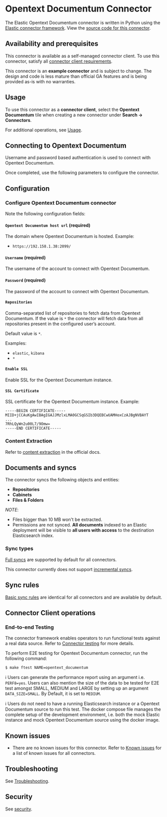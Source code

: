 # Opentext Documentum Connector

The Elastic Opentext Documentum connector is written in Python using the [Elastic connector framework](https://github.com/elastic/connectors/tree/main). View the [source code for this connector](https://github.com/elastic/connectors/blob/main/connectors/sources/opentext_documentum.py).

## Availability and prerequisites

This connector is available as a self-managed connector client.
To use this connector, satisfy all [connector client requirements](https://www.elastic.co/guide/en/enterprise-search/master/build-connector.html).

This connector is an **example connector** and is subject to change. The design and code is less mature than official GA features and is being provided as-is with no warranties.

## Usage

To use this connector as a **connector client**, select the **Opentext Documentum** tile when creating a new connector under **Search -> Connectors**.

For additional operations, see [Usage](https://www.elastic.co/guide/en/enterprise-search/master/connectors-usage.html).

## Connecting to Opentext Documentum

Username and password based authentication is used to connect with Opentext Documentum.

Once completed, use the following parameters to configure the connector.

## Configuration

### Configure Opentext Documentum connector

Note the following configuration fields:

#### `Opentext Documentum host url`  (required)

The domain where Opentext Documentum is hosted. Example:

- `https://192.158.1.38:2099/`

#### `Username`  (required)

The username of the account to connect with Opentext Documentum.

#### `Password`  (required)

The password of the account to connect with Opentext Documentum.

#### `Repositories`

Comma-separated list of repositories to fetch data from Opentext Documentum. If the value is `*` the connector will fetch data from all repositories present in the configured user’s account.

Default value is `*`.

Examples:

- `elastic`, `kibana`
- `*`

#### `Enable SSL`

Enable SSL for the Opentext Documentum instance.

#### `SSL Certificate`

SSL certificate for the Opentext Documentum instance. Example:

```
-----BEGIN CERTIFICATE-----
MIID+jCCAuKgAwIBAgIGAJJMzlxLMA0GCSqGSIb3DQEBCwUAMHoxCzAJBgNVBAYT
...
7RhLQyWn2u00L7/9Omw=
-----END CERTIFICATE-----
```

### Content Extraction

Refer to [content extraction](https://www.elastic.co/guide/en/enterprise-search/current/connectors-content-extraction.html) in the official docs.

## Documents and syncs

The connector syncs the following objects and entities:
- **Repositories**
- **Cabinets**
- **Files & Folders**

*NOTE*:
- Files bigger than 10 MB won't be extracted.
- Permissions are not synced. **All documents** indexed to an Elastic deployment will be visible to **all users with access** to the destination Elasticsearch index.

### Sync types
[Full syncs](https://www.elastic.co/guide/en/enterprise-search/current/connectors-sync-types.html#connectors-sync-types-full) are supported by default for all connectors.

This connector currently does not support [incremental syncs](https://www.elastic.co/guide/en/enterprise-search/current/connectors-sync-types.html#connectors-sync-types-incremental).

## Sync rules

[Basic sync rules](https://www.elastic.co/guide/en/enterprise-search/current/sync-rules.html#sync-rules-basic) are identical for all connectors and are available by default.

## Connector Client operations

### End-to-end Testing

The connector framework enables operators to run functional tests against a real data source. Refer to [Connector testing](https://www.elastic.co/guide/en/enterprise-search/master/build-connector.html#build-connector-testing) for more details.

To perform E2E testing for Opentext Documentum connector, run the following command:

```shell
$ make ftest NAME=opentext_documentum
```

ℹ️ Users can generate the performance report using an argument i.e. `PERF8=yes`. Users can also mention the size of the data to be tested for E2E test amongst SMALL, MEDIUM and LARGE by setting up an argument `DATA_SIZE=SMALL`. By Default, it is set to `MEDIUM`.

ℹ️ Users do not need to have a running Elasticsearch instance or a Opentext Documentum source to run this test. The docker compose file manages the complete setup of the development environment, i.e. both the mock Elastic instance and mock Opentext Documentum source using the docker image.

## Known issues

- There are no known issues for this connector. Refer to [Known issues](https://www.elastic.co/guide/en/enterprise-search/master/connectors-known-issues.html) for a list of known issues for all connectors.

## Troubleshooting

See [Troubleshooting](https://www.elastic.co/guide/en/enterprise-search/master/connectors-troubleshooting.html).

## Security

See [security](https://www.elastic.co/guide/en/enterprise-search/master/connectors-security.html).
